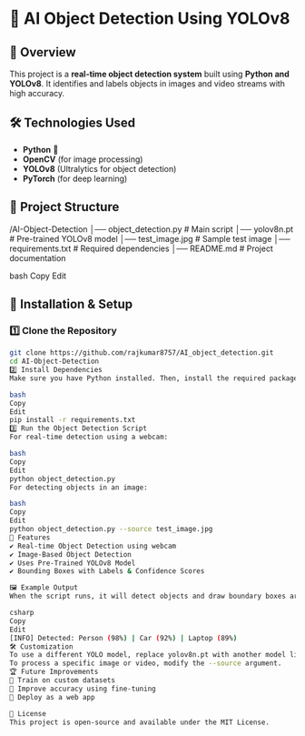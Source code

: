 # 🚀 AI Object Detection Using YOLOv8

## 📌 Overview
This project is a **real-time object detection system** built using **Python and YOLOv8**. It identifies and labels objects in images and video streams with high accuracy.

## 🛠️ Technologies Used
- **Python** 🐍
- **OpenCV** (for image processing)
- **YOLOv8** (Ultralytics for object detection)
- **PyTorch** (for deep learning)

## 📂 Project Structure
/AI-Object-Detection │── object_detection.py # Main script │── yolov8n.pt # Pre-trained YOLOv8 model │── test_image.jpg # Sample test image │── requirements.txt # Required dependencies │── README.md # Project documentation

bash
Copy
Edit

## 🔧 Installation & Setup
### 1️⃣ **Clone the Repository**
```bash
git clone https://github.com/rajkumar8757/AI_object_detection.git
cd AI-Object-Detection
2️⃣ Install Dependencies
Make sure you have Python installed. Then, install the required packages:

bash
Copy
Edit
pip install -r requirements.txt
3️⃣ Run the Object Detection Script
For real-time detection using a webcam:

bash
Copy
Edit
python object_detection.py
For detecting objects in an image:

bash
Copy
Edit
python object_detection.py --source test_image.jpg
🎯 Features
✔️ Real-time Object Detection using webcam
✔️ Image-Based Object Detection
✔️ Uses Pre-Trained YOLOv8 Model
✔️ Bounding Boxes with Labels & Confidence Scores

🖼️ Example Output
When the script runs, it will detect objects and draw boundary boxes around them:

csharp
Copy
Edit
[INFO] Detected: Person (98%) | Car (92%) | Laptop (89%)
🛠️ Customization
To use a different YOLO model, replace yolov8n.pt with another model like yolov8m.pt.
To process a specific image or video, modify the --source argument.
🏆 Future Improvements
🔹 Train on custom datasets
🔹 Improve accuracy using fine-tuning
🔹 Deploy as a web app

📜 License
This project is open-source and available under the MIT License.
